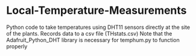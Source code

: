 # Local-Temperature-Measurements
Python code to take temperatures using DHT11 sensors directly at the site of the plants. Records data to a csv file (THstats.csv)
Note that the Adafruit_Python_DHT library is necessary for temphum.py to function properly
